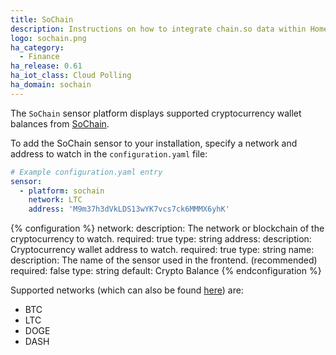 ```yaml
---
title: SoChain
description: Instructions on how to integrate chain.so data within Home Assistant.
logo: sochain.png
ha_category:
  - Finance
ha_release: 0.61
ha_iot_class: Cloud Polling
ha_domain: sochain
---
```


The `SoChain` sensor platform displays supported cryptocurrency wallet balances from [SoChain](https://sochain.com).

To add the SoChain sensor to your installation, specify a network and address to watch in the `configuration.yaml` file:

```yaml
# Example configuration.yaml entry
sensor:
  - platform: sochain
    network: LTC
    address: 'M9m37h3dVkLDS13wYK7vcs7ck6MMMX6yhK'
```

{% configuration %}
network:
  description: The network or blockchain of the cryptocurrency to watch.
  required: true
  type: string
address:
  description: Cryptocurrency wallet address to watch.
  required: true
  type: string
name:
  description: The name of the sensor used in the frontend. (recommended)
  required: false
  type: string
  default: Crypto Balance
{% endconfiguration %}

Supported networks (which can also be found [here](https://sochain.com/api#networks-supported)) are:

* BTC
* LTC
* DOGE
* DASH
